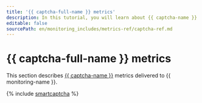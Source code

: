 ```yaml
---
title: '{{ captcha-full-name }} metrics'
description: In this tutorial, you will learn about {{ captcha-name }} metrics.
editable: false
sourcePath: en/monitoring_includes/metrics-ref/captcha-ref.md
---
```


# {{ captcha-full-name }} metrics


This section describes [{{ captcha-name }}](../../smartcaptcha/) metrics delivered to {{ monitoring-name }}.

{% include [smartcaptcha](../../_includes/monitoring/metrics-ref/smartcaptcha.md) %}